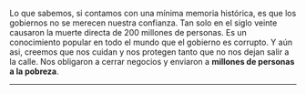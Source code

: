 Lo que sabemos, si contamos con una mínima memoria histórica, es que los gobiernos no se merecen nuestra confianza. Tan solo en el siglo veinte causaron la muerte directa de 200 millones de personas. Es un conocimiento popular en todo el mundo que el gobierno es corrupto. Y aún asi, creemos que nos cuidan y nos protegen tanto que no nos dejan salir a la calle. Nos obligaron a cerrar negocios y enviaron a **millones de personas a la pobreza**. 

---------------------------------------------------------------------
